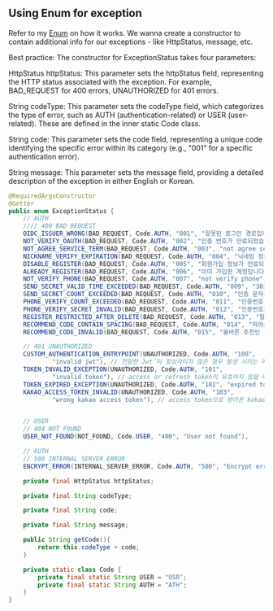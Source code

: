 ## Using Enum for exception
Refer to my [Enum](https://github.com/brian6484/CSKnowledge/blob/main/Language/Java/General/Enum.md) on how it works.
We wanna create a constructor to contain additional info for our exceptions - like HttpStatus, message, etc.

Best practice:
The constructor for ExceptionStatus takes four parameters:

HttpStatus httpStatus: This parameter sets the httpStatus field, representing the HTTP status associated with the exception. For example, BAD_REQUEST for 400 errors, UNAUTHORIZED for 401 errors.

String codeType: This parameter sets the codeType field, which categorizes the type of error, such as AUTH (authentication-related) or USER (user-related). These are defined in the inner static Code class.

String code: This parameter sets the code field, representing a unique code identifying the specific error within its category (e.g., "001" for a specific authentication error).

String message: This parameter sets the message field, providing a detailed description of the exception in either English or Korean.

```java
@RequiredArgsConstructor
@Getter
public enum ExceptionStatus {
    // AUTH
    //// 400 BAD REQUEST
    OIDC_ISSUER_WRONG(BAD_REQUEST, Code.AUTH, "001", "잘못된 로그인 경로입니다."), // OIDC issuer가 구글, 페북, 애플이 아닐 때
    NOT_VERIFY_OAUTH(BAD_REQUEST, Code.AUTH, "002", "인증 번호가 만료되었습니다."),
    NOT_AGREE_SERVICE_TERM(BAD_REQUEST, Code.AUTH, "003", "not agree service term"),
    NICKNAME_VERIFY_EXPIRATION(BAD_REQUEST, Code.AUTH, "004", "닉네임 정보가 만료되었습니다."),
    DISABLE_REGISTER(BAD_REQUEST, Code.AUTH, "005", "회원가입 정보가 만료되었습니다."),
    ALREADY_REGISTER(BAD_REQUEST, Code.AUTH, "006", "이미 가입한 계정입니다."),
    NOT_VERIFY_PHONE(BAD_REQUEST, Code.AUTH, "007", "not verify phone"),
    SEND_SECRET_VALID_TIME_EXCEEDED(BAD_REQUEST, Code.AUTH, "009", "30초 이내에는 인증번호를 다시 전송할 수 없어요."),
    SEND_SECRET_COUNT_EXCEEDED(BAD_REQUEST, Code.AUTH, "010", "인증 문자는 하루에 최대 6회 받을 수 있어요. 내일 다시 시도해주세요."),
    PHONE_VERIFY_COUNT_EXCEEDED(BAD_REQUEST, Code.AUTH, "011", "인증번호 입력 시도 횟수가 초과되었습니다."),
    PHONE_VERIFY_SECRET_INVALID(BAD_REQUEST, Code.AUTH, "012", "인증번호가 올바르지 않아요!"),
    REGISTER_RESTRICTED_AFTER_DELETE(BAD_REQUEST, Code.AUTH, "013", "탈퇴 후 7일 간은 재가입이 불가능합니다."),
    RECOMMEND_CODE_CONTAIN_SPACING(BAD_REQUEST, Code.AUTH, "014", "띄어쓰기를 사용할 수 없습니다."),
    RECOMMEND_CODE_INVALID(BAD_REQUEST, Code.AUTH, "015", "올바른 추천인 코드 양식이 아닙니다."),

    // 401 UNAUTHORIZED
    CUSTOM_AUTHENTICATION_ENTRYPOINT(UNAUTHORIZED, Code.AUTH, "100",
            "invalid jwt"), // 전달한 Jwt 이 정상적이지 않은 경우 발생 시키는 예외, Authentication 객체가 필요한 권한을 보유하지 않은 경우 발생합
    TOKEN_INVALID_EXCEPTION(UNAUTHORIZED, Code.AUTH, "101",
            "invalid token"), // access or refresh token이 유효하지 않을 때
    TOKEN_EXPIRED_EXCEPTION(UNAUTHORIZED, Code.AUTH, "102", "expired token"), // 만료된 토큰
    KAKAO_ACCESS_TOKEN_INVALID(UNAUTHORIZED, Code.AUTH, "103",
            "wrong kakao access token"), // access token으로 받아온 kakao id가 idToken id와 다를 경우


    // USER
    // 404 NOT FOUND
    USER_NOT_FOUND(NOT_FOUND, Code.USER, "400", "User not found"),

    // AUTH
    // 500 INTERNAL SERVER ERROR
    ENCRYPT_ERROR(INTERNAL_SERVER_ERROR, Code.AUTH, "500", "Encrypt error"),;

    private final HttpStatus httpStatus;

    private final String codeType;

    private final String code;

    private final String message;

    public String getCode(){
        return this.codeType + code;
    }

    private static class Code {
        private final static String USER = "USR";
        private final static String AUTH = "ATH";
    }
}

```
